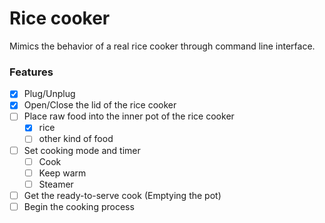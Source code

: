 # Rice cooker

Mimics the behavior of a real rice cooker through command line interface.

### Features

- [x] Plug/Unplug
- [x] Open/Close the lid of the rice cooker
- [ ] Place raw food into the inner pot of the rice cooker
  - [x] rice
  - [ ] other kind of food   
- [ ] Set cooking mode and timer
  - [ ] Cook
  - [ ] Keep warm
  - [ ] Steamer
- [ ] Get the ready-to-serve cook (Emptying the pot)
- [ ] Begin the cooking process
